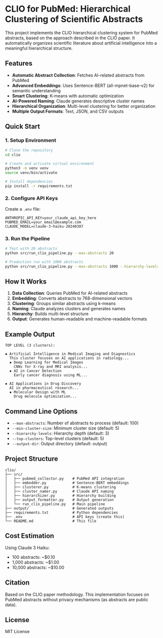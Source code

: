 # CLIO for PubMed: Hierarchical Clustering of Scientific Abstracts

This project implements the CLIO hierarchical clustering system for PubMed abstracts, based on the approach described in the CLIO paper. It automatically organizes scientific literature about artificial intelligence into a meaningful hierarchical structure.

## Features

- **Automatic Abstract Collection**: Fetches AI-related abstracts from PubMed
- **Advanced Embeddings**: Uses Sentence-BERT (all-mpnet-base-v2) for semantic understanding
- **Smart Clustering**: K-means with automatic optimization
- **AI-Powered Naming**: Claude generates descriptive cluster names
- **Hierarchical Organization**: Multi-level clustering for better organization
- **Multiple Output Formats**: Text, JSON, and CSV outputs

## Quick Start

### 1. Setup Environment

```bash
# Clone the repository
cd clio

# Create and activate virtual environment
python3 -m venv venv
source venv/bin/activate

# Install dependencies
pip install -r requirements.txt
```

### 2. Configure API Keys

Create a `.env` file:
```
ANTHROPIC_API_KEY=your_claude_api_key_here
PUBMED_EMAIL=your_email@example.com
CLAUDE_MODEL=claude-3-haiku-20240307
```

### 3. Run the Pipeline

```bash
# Test with 20 abstracts
python src/run_clio_pipeline.py --max-abstracts 20

# Production run with 1000 abstracts
python src/run_clio_pipeline.py --max-abstracts 1000 --hierarchy-levels 3
```

## How It Works

1. **Data Collection**: Queries PubMed for AI-related abstracts
2. **Embedding**: Converts abstracts to 768-dimensional vectors
3. **Clustering**: Groups similar abstracts using k-means
4. **Naming**: Claude analyzes clusters and generates names
5. **Hierarchy**: Builds multi-level structure
6. **Output**: Generates human-readable and machine-readable formats

## Example Output

```
TOP LEVEL (3 clusters):

▪ Artificial Intelligence in Medical Imaging and Diagnostics
  This cluster focuses on AI applications in radiology...
  ▪ Deep Learning for Medical Images
    CNNs for X-ray and MRI analysis...
  ▪ AI in Cancer Detection
    Early cancer diagnosis using ML...

▪ AI Applications in Drug Discovery
  AI in pharmaceutical research...
  ▪ Molecular Design with ML
    Drug molecule optimization...
```

## Command Line Options

- `--max-abstracts`: Number of abstracts to process (default: 100)
- `--min-cluster-size`: Minimum cluster size (default: 5)
- `--hierarchy-levels`: Hierarchy depth (default: 3)
- `--top-clusters`: Top-level clusters (default: 5)
- `--output-dir`: Output directory (default: output)

## Project Structure

```
clio/
├── src/
│   ├── pubmed_collector.py    # PubMed API integration
│   ├── embedder.py            # Sentence-BERT embeddings
│   ├── clusterer.py           # K-means clustering
│   ├── cluster_namer.py       # Claude API naming
│   ├── hierarchizer.py        # Hierarchy building
│   ├── output_formatter.py    # Output generation
│   └── run_clio_pipeline.py   # Main pipeline
├── output/                    # Generated outputs
├── requirements.txt           # Python dependencies
├── .env                       # API keys (create this)
└── README.md                  # This file
```

## Cost Estimation

Using Claude 3 Haiku:
- 100 abstracts: ~$0.10
- 1,000 abstracts: ~$1.00
- 10,000 abstracts: ~$10.00

## Citation

Based on the CLIO paper methodology. This implementation focuses on PubMed abstracts without privacy mechanisms (as abstracts are public data).

## License

MIT License
